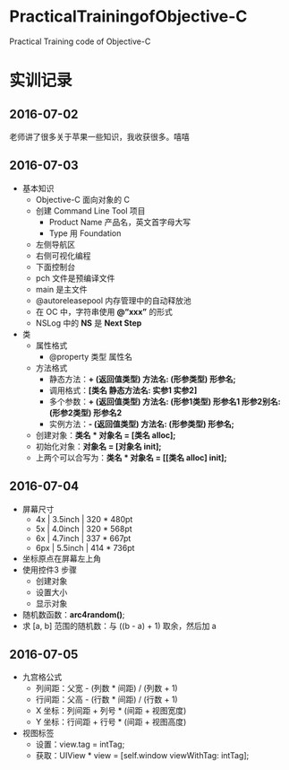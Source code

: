 # PracticalTrainingofObjective-C
Practical Training code of Objective-C

# 实训记录

## 2016-07-02
老师讲了很多关于苹果一些知识，我收获很多。嘻嘻

## 2016-07-03
+ 基本知识
    + Objective-C 面向对象的 C 
    + 创建 Command Line Tool 项目
        + Product Name 产品名，英文首字母大写
        + Type 用 Foundation
    + 左侧导航区
    + 右侧可视化编程
    + 下面控制台
    + pch 文件是预编译文件
    + main 是主文件
    + @autoreleasepool 内存管理中的自动释放池
    + 在 OC 中，字符串使用 **@“xxx”** 的形式
    + NSLog 中的 **NS** 是 **Next Step**
+ 类
    + 属性格式 
        + @property 类型 属性名
    + 方法格式
        + 静态方法：**+ (返回值类型) 方法名: (形参类型) 形参名;**
        + 调用格式：**[类名 静态方法名: 实参1 实参2]**
        + 多个参数：**+ (返回值类型) 方法名: (形参1类型) 形参名1 形参2别名:  (形参2类型) 形参名2**
        + 实例方法：**- (返回值类型) 方法名: (形参类型) 形参名;**
    + 创建对象：**类名 * 对象名 = [类名 alloc];**
    + 初始化对象：**对象名 = [对象名 init];**
    + 上两个可以合写为：**类名 * 对象名 = [[类名 alloc] init];**

## 2016-07-04
+ 屏幕尺寸
  + 4x  | 3.5inch | 320 * 480pt
  + 5x  | 4.0inch | 320 * 568pt
  + 6x  | 4.7inch | 337 * 667pt
  + 6px | 5.5inch | 414 * 736pt
+ 坐标原点在屏幕左上角
+ 使用控件3 步骤
    + 创建对象
    + 设置大小
    + 显示对象
+ 随机数函数：**arc4random()**;
+ 求 [a, b] 范围的随机数：与 ((b - a) + 1) 取余，然后加 a

## 2016-07-05
+ 九宫格公式
    + 列间距：父宽 - (列数 * 间距) / (列数 + 1)
    + 行间距：父高 - (行数 * 间距) / (行数 + 1)
    + X 坐标：列间距 + 列号 * (间距 + 视图宽度)
    + Y 坐标：行间距 + 行号 * (间距 + 视图高度)
+ 视图标签
    + 设置：view.tag = intTag;
    + 获取：UIView * view = [self.window viewWithTag: intTag];
    


